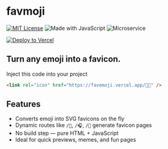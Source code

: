 # favmoji

[![MIT License](https://img.shields.io/badge/license-MIT-blue.svg)](LICENSE)
![Made with JavaScript](https://img.shields.io/badge/code-javascript-yellow.svg)
![Microservice](https://img.shields.io/badge/type-microservice-green.svg)

[![Deploy to Vercel](https://vercel.com/button)](https://vercel.com/new/import?s=https://github.com/myferr/favemoji)

## Turn any emoji into a favicon.
Inject this code into your project

```html
<link rel="icon" href="https://favemoji.vercel.app/🧑‍💻" /> 
```

## Features

- Converts emoji into SVG favicons on the fly
- Dynamic routes like `/🚀`, `/🎧`, `/🤖` generate favicon pages
- No build step — pure HTML + JavaScript
- Ideal for quick previews, memes, and fun pages
